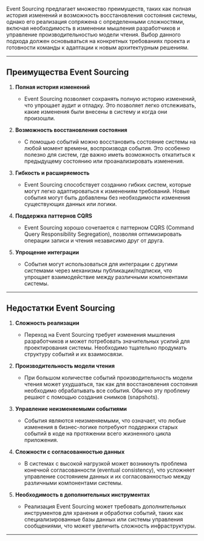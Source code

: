 
Event Sourcing предлагает множество преимуществ, таких как полная история изменений и возможность восстановления состояния системы, однако его реализация сопряжена с определенными сложностями, включая необходимость в изменении мышления разработчиков и управление производительностью модели чтения. Выбор данного подхода должен основываться на конкретных требованиях проекта и готовности команды к адаптации к новым архитектурным решениям.

---

## Преимущества Event Sourcing

1. **Полная история изменений**
    - Event Sourcing позволяет сохранять полную историю изменений, что упрощает аудит и отладку. Это позволяет легко отслеживать, какие изменения были внесены в систему и когда они произошли.
    
2. **Возможность восстановления состояния**
    - С помощью событий можно восстановить состояние системы на любой момент времени, воспроизводя события. Это особенно полезно для систем, где важно иметь возможность откатиться к предыдущему состоянию или проанализировать изменения.
    
3. **Гибкость и расширяемость**
    - Event Sourcing способствует созданию гибких систем, которые могут легко адаптироваться к изменениям требований. Новые события могут быть добавлены без необходимости изменения существующих данных или логики.
    
4. **Поддержка паттернов CQRS**
    - Event Sourcing хорошо сочетается с паттерном CQRS (Command Query Responsibility Segregation), позволяя оптимизировать операции записи и чтения независимо друг от друга.
    
5. **Упрощение интеграции**
    - События могут использоваться для интеграции с другими системами через механизмы публикации/подписки, что упрощает взаимодействие между различными компонентами системы.
---

## Недостатки Event Sourcing

1. **Сложность реализации**
    - Переход на Event Sourcing требует изменения мышления разработчиков и может потребовать значительных усилий для проектирования системы. Необходимо тщательно продумать структуру событий и их взаимосвязи.
    
2. **Производительность модели чтения**
    - При большом количестве событий производительность модели чтения может ухудшаться, так как для восстановления состояния необходимо обрабатывать все события. Обычно эту проблему решают с помощью создания снимков (snapshots).
    
3. **Управление неизменяемыми событиями**
    - События являются неизменяемыми, что означает, что любые изменения в бизнес-логике потребуют поддержки старых событий в коде на протяжении всего жизненного цикла приложения.
    
4. **Сложности с согласованностью данных**
    - В системах с высокой нагрузкой может возникнуть проблема конечной согласованности (eventual consistency), что усложняет управление состоянием данных и их согласованностью между различными компонентами системы.
    
5. **Необходимость в дополнительных инструментах**
    - Реализация Event Sourcing может требовать дополнительных инструментов для хранения и обработки событий, таких как специализированные базы данных или системы управления сообщениями, что может увеличить сложность инфраструктуры.
    
---

